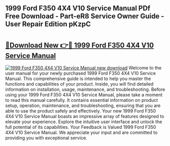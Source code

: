 ## 1999 Ford F350 4X4 V10 Service Manual PDf Free Download - Part-eR8 Service Owner Guide - User Repair Edition pKzpC

# <h2><a href="http://bc19491.oget.top/?id=1999+Ford+F350+4X4+V10+Service+Manual">🔗Download New 👉🔴 1999 Ford F350 4X4 V10 Service Manual</a></h2>

[![1999 Ford F350 4X4 V10 Service Manual new download](https://i.imgur.com/5g1atiW.png)](http://bc19491.oget.top/?id=1999+Ford+F350+4X4+V10+Service+Manual)
Welcome to the user manual for your newly purchased 1999 Ford F350 4X4 V10 Service Manual. This comprehensive guide is intended to help you master the functions and capabilities of your product. Inside, you will find detailed information on installation, usage, maintenance, and troubleshooting. Before using your 1999 Ford F350 4X4 V10 Service Manual, please take a moment to read this manual carefully. It contains essential information on product setup, operation, maintenance, and troubleshooting, ensuring that you are able to use the product safely and effectively. Your new 1999 Ford F350 4X4 V10 Service Manual boasts an impressive array of features designed to elevate your experience. Explore the intuitive user interface and unlock the full potential of its capabilities. Your Feedback is Valued 1999 Ford F350 4X4 V10 Service Manual. We appreciate your input and are committed to providing you with exceptional service.
